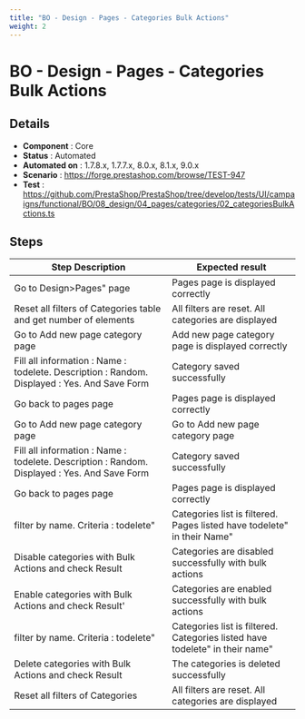 ```yaml
---
title: "BO - Design - Pages - Categories Bulk Actions"
weight: 2
---
```


# BO - Design - Pages - Categories Bulk Actions
## Details
* **Component** : Core
* **Status** : Automated
* **Automated on** : 1.7.8.x, 1.7.7.x, 8.0.x, 8.1.x, 9.0.x
* **Scenario** : https://forge.prestashop.com/browse/TEST-947
* **Test** : https://github.com/PrestaShop/PrestaShop/tree/develop/tests/UI/campaigns/functional/BO/08_design/04_pages/categories/02_categoriesBulkActions.ts

## Steps
| Step Description | Expected result |
| ----- | ----- |
| Go to Design>Pages" page | Pages page is displayed correctly |
| Reset all filters of Categories table and get number of elements | All filters are reset. All categories are displayed |
| Go to Add new page category page | Add new page category page is displayed correctly |
| Fill all information : Name : todelete. Description : Random. Displayed : Yes. And Save Form | Category saved successfully |
| Go back to pages page | Pages page is displayed correctly |
| Go to Add new page category page | Go to Add new page category page |
| Fill all information : Name : todelete. Description : Random. Displayed : Yes. And Save Form | Category saved successfully |
| Go back to pages page | Pages page is displayed correctly |
| filter by name. Criteria : todelete" | Categories list is filtered. Pages listed have todelete" in their Name" |
| Disable categories with Bulk Actions and check Result | Categories are disabled successfully with bulk actions |
| Enable categories with Bulk Actions and check Result' | Categories are enabled successfully with bulk actions |
| filter by name. Criteria : todelete" | Categories list is filtered. Categories listed have todelete" in their name" |
| Delete categories with Bulk Actions and check Result | The categories is deleted successfully |
| Reset all filters of Categories | All filters are reset. All categories are displayed |